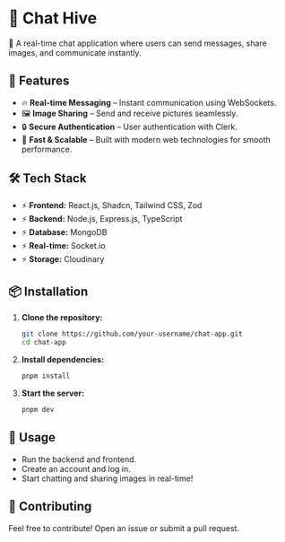 # 💬 Chat Hive

🚀 A real-time chat application where users can send messages, share images, and communicate instantly.

## 📌 Features
- 🔥 **Real-time Messaging** – Instant communication using WebSockets.
- 🖼 **Image Sharing** – Send and receive pictures seamlessly.
- 🔒 **Secure Authentication** – User authentication with Clerk.
- 📡 **Fast & Scalable** – Built with modern web technologies for smooth performance.

## 🛠 Tech Stack
- ⚡ **Frontend:** React.js, Shadcn, Tailwind CSS, Zod
- ⚡ **Backend:** Node.js, Express.js, TypeScript
- ⚡ **Database:** MongoDB
- ⚡ **Real-time:** Socket.io
- ⚡ **Storage:** Cloudinary

## 📦 Installation
1. **Clone the repository:**
   ```bash
   git clone https://github.com/your-username/chat-app.git
   cd chat-app
   ```
2. **Install dependencies:**
   ```bash
   pnpm install
   ```
3. **Start the server:**
   ```bash
   pnpm dev
   ```

## 🚀 Usage
- Run the backend and frontend.
- Create an account and log in.
- Start chatting and sharing images in real-time!

## 🤝 Contributing
Feel free to contribute! Open an issue or submit a pull request.
